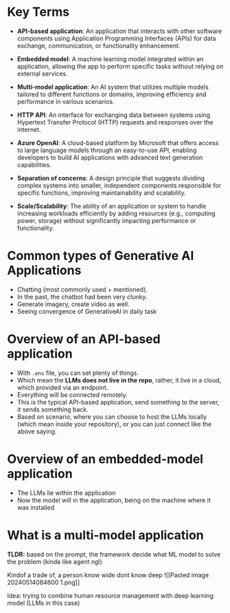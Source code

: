 # Key Terms

- **API-based application**: An application that interacts with other software components using Application Programming Interfaces (APIs) for data exchange, communication, or functionality enhancement.

- **Embedded model**: A machine learning model integrated within an application, allowing the app to perform specific tasks without relying on external services.

- **Multi-model application**: An AI system that utilizes multiple models tailored to different functions or domains, improving efficiency and performance in various scenarios.

- **HTTP API**: An interface for exchanging data between systems using Hypertext Transfer Protocol (HTTP) requests and responses over the internet.

- **Azure OpenAI**: A cloud-based platform by Microsoft that offers access to large language models through an easy-to-use API, enabling developers to build AI applications with advanced text generation capabilities.

- **Separation of concerns**: A design principle that suggests dividing complex systems into smaller, independent components responsible for specific functions, improving maintainability and scalability.

- **Scale/Scalability**: The ability of an application or system to handle increasing workloads efficiently by adding resources (e.g., computing power, storage) without significantly impacting performance or functionality.

# Common types of Generative AI Applications
- Chatting (most commonly used + mentioned).
- In the past, the chatbot had been very clunky.
- Generate imagery, create video as well. 
- Seeing convergence of GenerativeAI in daily task
# Overview of an API-based application 
- With `.env` file, you can set plenty of things. 
- Which mean the **LLMs does not live in the repo**, rather, it live in a cloud, which provided via an endpoint.
- Everything will be connected remotely. 
- This is the typical API-based application, send something to the server, it sends something back. 
- Based on scenario, where you can choose to host the LLMs locally (which mean inside your repository), or you can just connect like the above saying. 
# Overview of an embedded-model application
- The LLMs lie within the application
- Now the model will in the application, being on the machine where it was installed
# What is a multi-model application
**TLDR:** based on the prompt, the framework decide what ML model to solve the problem (kinda like agent ngl)

Kindof a trade of, a person know wide dont know deep
![[Pasted image 20240514084600 1.png]]

Idea: trying to combine human resource management with deep learning model (LLMs in this case)